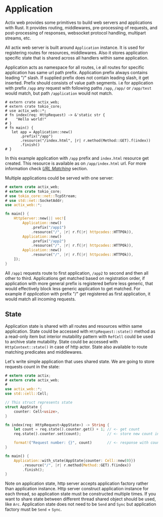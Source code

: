 # Application

Actix web provides some primitives to build web servers and applications with Rust.
It provides routing, middlewares, pre-processing of requests, and post-processing of responses,
websocket protocol handling, multipart streams, etc.

All actix web server is built around `Application` instance.
It is used for registering routes for resources, middlewares.
Also it stores application specific state that is shared across all handlers
within same application.

Application acts as namespace for all routes, i.e all routes for specific application
has same url path prefix. Application prefix always contains leading "/" slash. 
If supplied prefix does not contain leading slash, it get inserted. 
Prefix should consists of value path segments. i.e for application with prefix `/app` 
any request with following paths `/app`, `/app/` or `/app/test` would match,
but path `/application` would not match.

```rust,ignore
# extern crate actix_web;
# extern crate tokio_core;
# use actix_web::*;
# fn index(req: HttpRequest) -> &'static str {
#    "Hello world!"
# }
# fn main() {
   let app = Application::new()
       .prefix("/app")
       .resource("/index.html", |r| r.method(Method::GET).f(index))
       .finish()
# }
```

In this example application with `/app` prefix and `index.html` resource
get created. This resource is available as on `/app/index.html` url.
For more information check 
[*URL Matching*](./qs_5.html#using-a-application-prefix-to-compose-applications) section.

Multiple applications could be served with one server:

```rust
# extern crate actix_web;
# extern crate tokio_core;
# use tokio_core::net::TcpStream;
# use std::net::SocketAddr;
use actix_web::*;

fn main() {
    HttpServer::new(|| vec![
        Application::new()
            .prefix("/app1")
            .resource("/", |r| r.f(|r| httpcodes::HTTPOk)),
        Application::new()
            .prefix("/app2")
            .resource("/", |r| r.f(|r| httpcodes::HTTPOk)),
        Application::new()
            .resource("/", |r| r.f(|r| httpcodes::HTTPOk)),
    ]);
}
```

All `/app1` requests route to first application, `/app2` to second and then all other to third.
Applications get matched based on registration order, if application with more general
prefix is registered before less generic, that would effectively block less generic
application to get matched. For example if *application* with prefix "/" get registered
as first application, it would match all incoming requests.

## State

Application state is shared with all routes and resources within same application.
State could be accessed with `HttpRequest::state()` method as a read-only item
but interior mutability pattern with `RefCell` could be used to archive state mutability.
State could be accessed with `HttpContext::state()` in case of http actor.
State also available to route matching predicates and middlewares.

Let's write simple application that uses shared state. We are going to store requests count
in the state:

```rust
# extern crate actix;
# extern crate actix_web;
#
use actix_web::*;
use std::cell::Cell;

// This struct represents state
struct AppState {
    counter: Cell<usize>,
}

fn index(req: HttpRequest<AppState>) -> String {
    let count = req.state().counter.get() + 1; // <- get count
    req.state().counter.set(count);            // <- store new count in state

    format!("Request number: {}", count)       // <- response with count
}

fn main() {
    Application::with_state(AppState{counter: Cell::new(0)})
        .resource("/", |r| r.method(Method::GET).f(index))
        .finish();
}
```

Note on application state, http server accepts application factory rather than application
instance. Http server construct application instance for each thread, so application state
must be constructed multiple times. If you want to share state between different thread
shared object should be used, like `Arc`. Application state does not need to be `Send` and `Sync`
but application factory must be `Send` + `Sync`.
